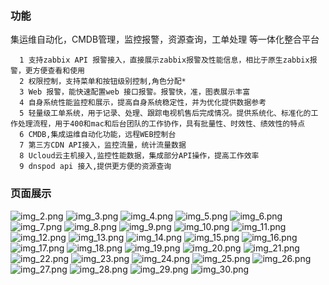 ### 功能

集运维自动化，CMDB管理，监控报警，资源查询，工单处理 等一体化整合平台

```该系统有如下几个方面特性：
  1 支持zabbix API 报警接入，直接展示zabbix报警及性能信息，相比于原生zabbix报警，更方便查看和使用
  2 权限控制，支持菜单和按钮级别控制,角色分配*
  3 Web 报警，能快速配置web 接口报警。报警快，准，图表展示丰富  
  4 自身系统性能监控和展示，提高自身系统稳定性，并为优化提供数据参考
  5 轻量级工单系统，用于记录、处理、跟踪电视机售后完成情况。提供系统化、标准化的工作处理流程，用于400和mac和后台团队的工作协作，具有批量性、时效性、绩效性的特点
  6 CMDB,集成运维自动化功能，远程WEB控制台
  7 第三方CDN API接入，监控流量，统计流量数据
  8 Ucloud云主机接入,监控性能数据，集成部分API操作，提高工作效率
  9 dnspod api 接入,提供更方便的资源查询
```
### 页面展示



![img_2.png](img_2.png)
![img_3.png](img_3.png)
![img_4.png](img_4.png)
![img_5.png](img_5.png)
![img_6.png](img_6.png)
![img_7.png](img_7.png)
![img_8.png](img_8.png)
![img_9.png](img_9.png)
![img_10.png](img_10.png)
![img_11.png](img_11.png)
![img_12.png](img_12.png)
![img_13.png](img_13.png)
![img_14.png](img_14.png)
![img_15.png](img_15.png)
![img_16.png](img_16.png)
![img_17.png](img_17.png)
![img_18.png](img_18.png)
![img_19.png](img_19.png)
![img_20.png](img_20.png)
![img_21.png](img_21.png)
![img_22.png](img_22.png)
![img_23.png](img_23.png)
![img_24.png](img_24.png)
![img_25.png](img_25.png)
![img_26.png](img_26.png)
![img_27.png](img_27.png)
![img_28.png](img_28.png)
![img_29.png](img_29.png)
![img_30.png](img_30.png)

